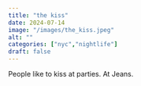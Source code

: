 ```yaml
---
title: "the kiss"
date: 2024-07-14
image: "/images/the_kiss.jpeg"
alt: ""
categories: ["nyc","nightlife"]
draft: false
---
```


People like to kiss at parties. At Jeans.